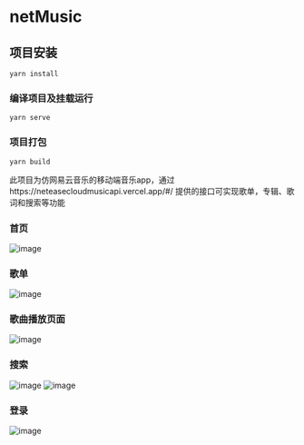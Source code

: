 # netMusic

## 项目安装
```
yarn install
```

### 编译项目及挂载运行
```
yarn serve
```

### 项目打包
```
yarn build
```

此项目为仿网易云音乐的移动端音乐app，通过https://neteasecloudmusicapi.vercel.app/#/ 提供的接口可实现歌单，专辑、歌词和搜索等功能

### 首页
![image](https://user-images.githubusercontent.com/47128435/224928073-9af0a7cd-128d-490f-aa9b-a00a13f2aeed.png)

### 歌单
![image](https://user-images.githubusercontent.com/47128435/224928135-dab2eada-d7fd-41c9-9ce5-89740b4efe83.png)

### 歌曲播放页面
![image](https://user-images.githubusercontent.com/47128435/224928235-72d9ad43-134d-4900-8fe4-851093fadc2c.png)

### 搜索
![image](https://user-images.githubusercontent.com/47128435/224928637-e57cebb2-7a56-447d-8ad6-8f43695ae925.png)
![image](https://user-images.githubusercontent.com/47128435/224928359-2906a8b3-439c-4ed3-bb70-a6f9928a8025.png)

### 登录
![image](https://user-images.githubusercontent.com/47128435/224928443-9fe598d1-6f6f-4a6b-93c0-25ab238567a3.png)


